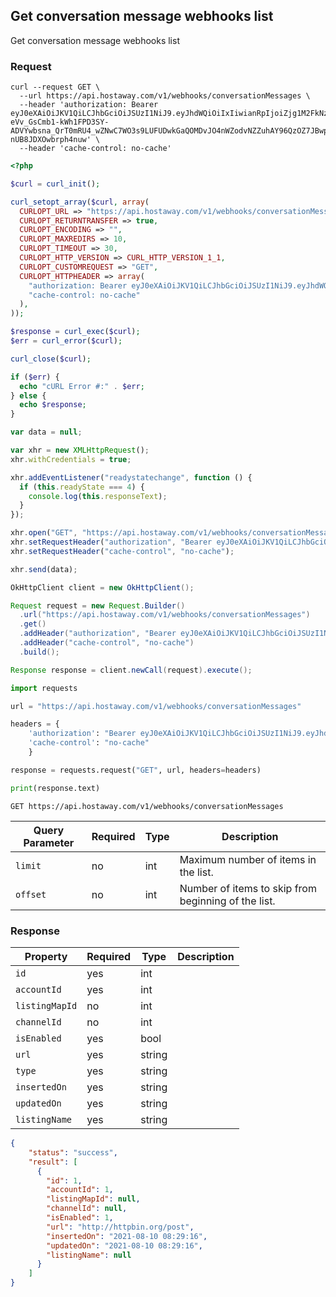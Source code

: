 ## Get conversation message webhooks list

Get conversation message webhooks list

### Request

```shell
curl --request GET \
  --url https://api.hostaway.com/v1/webhooks/conversationMessages \
  --header 'authorization: Bearer eyJ0eXAiOiJKV1QiLCJhbGciOiJSUzI1NiJ9.eyJhdWQiOiIxIiwianRpIjoiZjg1M2FkNzU4YjI1M2Y0ZmFhZjk2MjIxODcyMDIzMDYyNjg2MjVhMjU2MTRkOWM1NTllYzM4ODJmZDVmZjYxYzNhNzY1NjI3NzUyZjE4ZTkiLCJpYXQiOjE2MTk1OTQ3MDgsIm5iZiI6MTYxOTU5NDcwOCwiZXhwIjoxNjgyNjY2NzA4LCJzdWIiOiIiLCJzY29wZXMiOlsiZ2VuZXJhbCJdLCJzZWNyZXRJZCI6MX0.pOQxtj9ur2GTBtLHnDyFdNkXGLQKxPR6kA2z6-eVv_GsCmb1-kWh1FPD3SY-ADVYwbsna_QrT0mRU4_wZNwC7WO3s9LUFUDwkGaQOMDvJO4nWZodvNZZuhAY96QzOZ7JBwpW_NlYk5mQ_WVPvbYr9RRpw-nUB8JDXOwbrph4nuw' \
  --header 'cache-control: no-cache'
```

```php
<?php

$curl = curl_init();

curl_setopt_array($curl, array(
  CURLOPT_URL => "https://api.hostaway.com/v1/webhooks/conversationMessages",
  CURLOPT_RETURNTRANSFER => true,
  CURLOPT_ENCODING => "",
  CURLOPT_MAXREDIRS => 10,
  CURLOPT_TIMEOUT => 30,
  CURLOPT_HTTP_VERSION => CURL_HTTP_VERSION_1_1,
  CURLOPT_CUSTOMREQUEST => "GET",
  CURLOPT_HTTPHEADER => array(
    "authorization: Bearer eyJ0eXAiOiJKV1QiLCJhbGciOiJSUzI1NiJ9.eyJhdWQiOiIxIiwianRpIjoiZjg1M2FkNzU4YjI1M2Y0ZmFhZjk2MjIxODcyMDIzMDYyNjg2MjVhMjU2MTRkOWM1NTllYzM4ODJmZDVmZjYxYzNhNzY1NjI3NzUyZjE4ZTkiLCJpYXQiOjE2MTk1OTQ3MDgsIm5iZiI6MTYxOTU5NDcwOCwiZXhwIjoxNjgyNjY2NzA4LCJzdWIiOiIiLCJzY29wZXMiOlsiZ2VuZXJhbCJdLCJzZWNyZXRJZCI6MX0.pOQxtj9ur2GTBtLHnDyFdNkXGLQKxPR6kA2z6-eVv_GsCmb1-kWh1FPD3SY-ADVYwbsna_QrT0mRU4_wZNwC7WO3s9LUFUDwkGaQOMDvJO4nWZodvNZZuhAY96QzOZ7JBwpW_NlYk5mQ_WVPvbYr9RRpw-nUB8JDXOwbrph4nuw",
    "cache-control: no-cache"
  ),
));

$response = curl_exec($curl);
$err = curl_error($curl);

curl_close($curl);

if ($err) {
  echo "cURL Error #:" . $err;
} else {
  echo $response;
}
```

```javascript
var data = null;

var xhr = new XMLHttpRequest();
xhr.withCredentials = true;

xhr.addEventListener("readystatechange", function () {
  if (this.readyState === 4) {
    console.log(this.responseText);
  }
});

xhr.open("GET", "https://api.hostaway.com/v1/webhooks/conversationMessages");
xhr.setRequestHeader("authorization", "Bearer eyJ0eXAiOiJKV1QiLCJhbGciOiJSUzI1NiJ9.eyJhdWQiOiIxIiwianRpIjoiZjg1M2FkNzU4YjI1M2Y0ZmFhZjk2MjIxODcyMDIzMDYyNjg2MjVhMjU2MTRkOWM1NTllYzM4ODJmZDVmZjYxYzNhNzY1NjI3NzUyZjE4ZTkiLCJpYXQiOjE2MTk1OTQ3MDgsIm5iZiI6MTYxOTU5NDcwOCwiZXhwIjoxNjgyNjY2NzA4LCJzdWIiOiIiLCJzY29wZXMiOlsiZ2VuZXJhbCJdLCJzZWNyZXRJZCI6MX0.pOQxtj9ur2GTBtLHnDyFdNkXGLQKxPR6kA2z6-eVv_GsCmb1-kWh1FPD3SY-ADVYwbsna_QrT0mRU4_wZNwC7WO3s9LUFUDwkGaQOMDvJO4nWZodvNZZuhAY96QzOZ7JBwpW_NlYk5mQ_WVPvbYr9RRpw-nUB8JDXOwbrph4nuw");
xhr.setRequestHeader("cache-control", "no-cache");

xhr.send(data);
```
```java
OkHttpClient client = new OkHttpClient();

Request request = new Request.Builder()
  .url("https://api.hostaway.com/v1/webhooks/conversationMessages")
  .get()
  .addHeader("authorization", "Bearer eyJ0eXAiOiJKV1QiLCJhbGciOiJSUzI1NiJ9.eyJhdWQiOiIxIiwianRpIjoiZjg1M2FkNzU4YjI1M2Y0ZmFhZjk2MjIxODcyMDIzMDYyNjg2MjVhMjU2MTRkOWM1NTllYzM4ODJmZDVmZjYxYzNhNzY1NjI3NzUyZjE4ZTkiLCJpYXQiOjE2MTk1OTQ3MDgsIm5iZiI6MTYxOTU5NDcwOCwiZXhwIjoxNjgyNjY2NzA4LCJzdWIiOiIiLCJzY29wZXMiOlsiZ2VuZXJhbCJdLCJzZWNyZXRJZCI6MX0.pOQxtj9ur2GTBtLHnDyFdNkXGLQKxPR6kA2z6-eVv_GsCmb1-kWh1FPD3SY-ADVYwbsna_QrT0mRU4_wZNwC7WO3s9LUFUDwkGaQOMDvJO4nWZodvNZZuhAY96QzOZ7JBwpW_NlYk5mQ_WVPvbYr9RRpw-nUB8JDXOwbrph4nuw")
  .addHeader("cache-control", "no-cache")
  .build();

Response response = client.newCall(request).execute();
```

```python
import requests

url = "https://api.hostaway.com/v1/webhooks/conversationMessages"

headers = {
    'authorization': "Bearer eyJ0eXAiOiJKV1QiLCJhbGciOiJSUzI1NiJ9.eyJhdWQiOiIxIiwianRpIjoiZjg1M2FkNzU4YjI1M2Y0ZmFhZjk2MjIxODcyMDIzMDYyNjg2MjVhMjU2MTRkOWM1NTllYzM4ODJmZDVmZjYxYzNhNzY1NjI3NzUyZjE4ZTkiLCJpYXQiOjE2MTk1OTQ3MDgsIm5iZiI6MTYxOTU5NDcwOCwiZXhwIjoxNjgyNjY2NzA4LCJzdWIiOiIiLCJzY29wZXMiOlsiZ2VuZXJhbCJdLCJzZWNyZXRJZCI6MX0.pOQxtj9ur2GTBtLHnDyFdNkXGLQKxPR6kA2z6-eVv_GsCmb1-kWh1FPD3SY-ADVYwbsna_QrT0mRU4_wZNwC7WO3s9LUFUDwkGaQOMDvJO4nWZodvNZZuhAY96QzOZ7JBwpW_NlYk5mQ_WVPvbYr9RRpw-nUB8JDXOwbrph4nuw",
    'cache-control': "no-cache"
    }

response = requests.request("GET", url, headers=headers)

print(response.text)
```

`GET https://api.hostaway.com/v1/webhooks/conversationMessages`

Query Parameter | Required | Type | Description
--------- | -------- | ---- | -----------
`limit` | no | int | Maximum number of items in the list.
`offset` | no | int | Number of items to skip from beginning of the list.


### Response

Property | Required | Type | Description
-------- | -------- | ---- | ----------- 
`id` | yes | int |
`accountId` | yes | int |
`listingMapId` | no | int |
`channelId` | no | int |
`isEnabled` | yes | bool |
`url` | yes | string |
`type` | yes | string |
`insertedOn` | yes | string |
`updatedOn` | yes | string |
`listingName` | yes | string |


```json
{
    "status": "success",
    "result": [
      {
        "id": 1,
        "accountId": 1,
        "listingMapId": null,
        "channelId": null,
        "isEnabled": 1,
        "url": "http://httpbin.org/post",
        "insertedOn": "2021-08-10 08:29:16",
        "updatedOn": "2021-08-10 08:29:16",
        "listingName": null
      }
    ]
}
```
